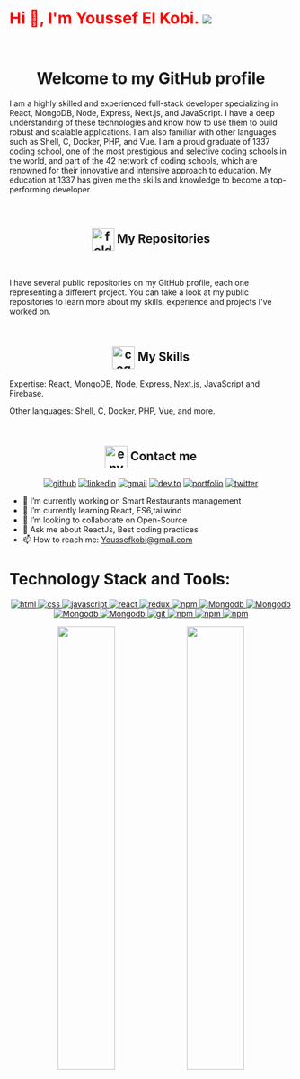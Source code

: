 <h1 style="color: red" >Hi 👋, I'm Youssef El Kobi. <a href="https://komarev.com/ghpvc/?&username=youssef-kobi&color=dc143c"><img src="https://komarev.com/ghpvc/?&username=youssef-kobi&color=dc143c&style=plastic" /></a></h1> 
<h1 align="center">
  <br>
  Welcome to my GitHub profile 
  <br>
</h1>
<p>
  I am a highly skilled and experienced full-stack developer specializing in React, MongoDB, Node, Express, Next.js, and JavaScript. I have a deep understanding of these technologies and know how to use them to build robust and scalable applications. I am also familiar with other languages such as Shell, C, Docker, PHP, and Vue. I am a proud graduate of 1337 coding school, one of the most prestigious and selective coding schools in the world, and part of the 42 network of coding schools, which are renowned for their innovative and intensive approach to education. My education at 1337 has given me the skills and knowledge to become a top-performing developer.
</p>
  <br>
<h2 align="center">
  <img src="https://icongr.am/jam/folder-open.svg?size=30&color=333333" alt="folder-open" width="40" style="vertical-align:middle;"/>
  My Repositories 
</h2>
  <br>
<p>
  I have several public repositories on my GitHub profile, each one representing a different project. You can take a look at my public repositories to learn more about my skills, experience and projects I've worked on.
</p>
<h2 align="center">
  <br>
  <img src="https://icongr.am/jam/cogs.svg?size=30&color=333333" alt="cogs" width="40" style="vertical-align:middle;"/>
  My Skills
  <br>
</h2>
<p>Expertise: React, MongoDB, Node, Express, Next.js, JavaScript and Firebase.</p>
<p>Other languages: Shell, C, Docker, PHP, Vue, and more.</p>
<h2 align="center">
  <br>
  <img src="https://icongr.am/jam/envelope.svg?size=30&color=333333" alt="envelope" width='40' style="vertical-align:middle;"/>
  Contact me
  <br>
</h2>
       
<p dir="auto" align="center">
    <a href="https://github.com/Youssef-kobi"><img src="https://camo.githubusercontent.com/503ebdcea35758fab52b522b6286fc3665be9ac371a3275cd79ee047a8b45627/68747470733a2f2f696d672e736869656c64732e696f2f62616467652f4769744875622d3030303030303f7374796c653d666f722d7468652d6261646765266c6f676f3d476974487562266c6f676f436f6c6f723d7768697465" alt="github" data-canonical-src="https://img.shields.io/badge/GitHub-000000?style=for-the-badge&amp;logo=GitHub&amp;logoColor=white" style="max-width: 100%;"></a> <a href="https://www.linkedin.com/in/youssef-elkobi" rel="nofollow"><img src="https://camo.githubusercontent.com/269037ff67eb4a9774f2f9462aca436e5a09e80ccf6991702ccfd37eb773f8a4/68747470733a2f2f696d672e736869656c64732e696f2f62616467652f4c696e6b6564696e2d3065373661383f7374796c653d666f722d7468652d6261646765266c6f676f3d4c696e6b6564696e266c6f676f436f6c6f723d7768697465" alt="linkedin" data-canonical-src="https://img.shields.io/badge/Linkedin-0e76a8?style=for-the-badge&amp;logo=Linkedin&amp;logoColor=white" style="max-width: 100%;"></a> <a href="mailto:youssefkobi@gmail.com"><img src="https://camo.githubusercontent.com/ea8fe6f5315428a5d9f88080c26968425b7f69860d897aa58078f50d9bfb033b/68747470733a2f2f696d672e736869656c64732e696f2f62616467652f476d61696c2d6666303030303f7374796c653d666f722d7468652d6261646765266c6f676f3d476d61696c266c6f676f436f6c6f723d7768697465" alt="gmail" data-canonical-src="https://img.shields.io/badge/Gmail-ff0000?style=for-the-badge&amp;logo=Gmail&amp;logoColor=white" style="max-width: 100%;"></a> <a href="https://dev.to/youssefkobi" rel="nofollow"><img src="https://camo.githubusercontent.com/2260d096940ea9244c51ac47a7079d4b9d1e60c7df7da17e7df7806b73193865/68747470733a2f2f696d672e736869656c64732e696f2f62616467652f4465762e746f2d3030303030303f7374796c653d666f722d7468652d6261646765266c6f676f3d4465762e746f266c6f676f436f6c6f723d7768697465" alt="dev.to" data-canonical-src="https://img.shields.io/badge/Dev.to-000000?style=for-the-badge&amp;logo=Dev.to&amp;logoColor=white" style="max-width: 100%;"></a> <a href="https://vercel.app/" rel="nofollow"><img src="https://camo.githubusercontent.com/11ebe63f854a19e9867bac1827ab118590ceb215581e4d4f29776278d089b76b/68747470733a2f2f696d672e736869656c64732e696f2f62616467652f506f7274666f6c696f2d3464316137663f7374796c653d666f722d7468652d6261646765266c6f676f3d506f7274666f6c696f266c6f676f436f6c6f723d7768697465" alt="portfolio" data-canonical-src="https://img.shields.io/badge/Portfolio-4d1a7f?style=for-the-badge&amp;logo=Portfolio&amp;logoColor=white" style="max-width: 100%;"></a> <a href="https://twitter.com/YoussefElKobi" rel="nofollow"><img src="https://camo.githubusercontent.com/d4a206297cb79f1e660b8c739f0922b9e9ed6172e97f1aedf5c17d320f46afa5/68747470733a2f2f696d672e736869656c64732e696f2f62616467652f547769747465722d3144413146323f7374796c653d666f722d7468652d6261646765266c6f676f3d54776974746572266c6f676f436f6c6f723d7768697465" alt="twitter" data-canonical-src="https://img.shields.io/badge/Twitter-1DA1F2?style=for-the-badge&amp;logo=Twitter&amp;logoColor=white" style="max-width: 100%;"></a></p>
<ul>
<li>🔭 I’m currently working on Smart Restaurants management</li>
<li>🌱 I’m currently learning React, ES6,tailwind</li>
<li>👯 I’m looking to collaborate on Open-Source</li>
<!-- <li>📝 I regularly write articles on [dev.to](dev.to)</li> -->
<li>💬 Ask me about ReactJs, Best coding practices</li>
    <li>📫 How to reach me: <a href="mailto:youssef@gmail.com">Youssefkobi@gmail.com</a></li>
</ul>
<h1 align="left">Technology Stack and Tools:</h1>
<p dir="auto" align="center">
    <a target="_blank" rel="noopener noreferrer nofollow" href="https://camo.githubusercontent.com/18fdfe68e14045b5a8b154d5d1a4a1e7d505664ec9399268d174fa05569a2519/68747470733a2f2f696d672e736869656c64732e696f2f62616467652f48746d6c2d7265643f7374796c653d666f722d7468652d6261646765266c6f676f3d48746d6c35266c6f676f436f6c6f723d7768697465"><img src="https://camo.githubusercontent.com/18fdfe68e14045b5a8b154d5d1a4a1e7d505664ec9399268d174fa05569a2519/68747470733a2f2f696d672e736869656c64732e696f2f62616467652f48746d6c2d7265643f7374796c653d666f722d7468652d6261646765266c6f676f3d48746d6c35266c6f676f436f6c6f723d7768697465" alt="html" data-canonical-src="https://img.shields.io/badge/Html-red?style=for-the-badge&amp;logo=Html5&amp;logoColor=white" style="max-width: 100%;">
    </a>
    <a target="_blank" rel="noopener noreferrer nofollow" href="https://camo.githubusercontent.com/b68c4095ed197fa875706c8fb5f70131a112cd62be1018c41cf153eb627cd6dc/68747470733a2f2f696d672e736869656c64732e696f2f62616467652f4373732d626c75653f7374796c653d666f722d7468652d6261646765266c6f676f3d43737333266c6f676f436f6c6f723d7768697465"><img src="https://camo.githubusercontent.com/b68c4095ed197fa875706c8fb5f70131a112cd62be1018c41cf153eb627cd6dc/68747470733a2f2f696d672e736869656c64732e696f2f62616467652f4373732d626c75653f7374796c653d666f722d7468652d6261646765266c6f676f3d43737333266c6f676f436f6c6f723d7768697465" alt="css" data-canonical-src="https://img.shields.io/badge/Css-blue?style=for-the-badge&amp;logo=Css3&amp;logoColor=white" style="max-width: 100%;">
    </a>
    <a target="_blank" rel="noopener noreferrer nofollow" href="https://camo.githubusercontent.com/7c69ef6dbda142ac96462724bb207a2c335b8bc9845fe14130d7ba4336f8fe7d/68747470733a2f2f696d672e736869656c64732e696f2f62616467652f4a6176617363726970742d79656c6c6f773f7374796c653d666f722d7468652d6261646765266c6f676f3d4a617661736372697074266c6f676f436f6c6f723d626c61636b"><img src="https://camo.githubusercontent.com/7c69ef6dbda142ac96462724bb207a2c335b8bc9845fe14130d7ba4336f8fe7d/68747470733a2f2f696d672e736869656c64732e696f2f62616467652f4a6176617363726970742d79656c6c6f773f7374796c653d666f722d7468652d6261646765266c6f676f3d4a617661736372697074266c6f676f436f6c6f723d626c61636b" alt="javascript" data-canonical-src="https://img.shields.io/badge/Javascript-yellow?style=for-the-badge&amp;logo=Javascript&amp;logoColor=black" style="max-width: 100%;">
    </a>
    <a target="_blank" rel="noopener noreferrer nofollow" href="https://camo.githubusercontent.com/a89d5992a1885a1fe4e73a0f2fb087a3286acd489f2b6f5dd6382319396ebe0d/68747470733a2f2f696d672e736869656c64732e696f2f62616467652f52656163742d626c75653f7374796c653d666f722d7468652d6261646765266c6f676f3d5265616374266c6f676f436f6c6f723d7768697465"><img src="https://camo.githubusercontent.com/a89d5992a1885a1fe4e73a0f2fb087a3286acd489f2b6f5dd6382319396ebe0d/68747470733a2f2f696d672e736869656c64732e696f2f62616467652f52656163742d626c75653f7374796c653d666f722d7468652d6261646765266c6f676f3d5265616374266c6f676f436f6c6f723d7768697465" alt="react" data-canonical-src="https://img.shields.io/badge/React-blue?style=for-the-badge&amp;logo=React&amp;logoColor=white" style="max-width: 100%;">
    </a>
    <a target="_blank" rel="noopener noreferrer nofollow" href="https://camo.githubusercontent.com/566c8875a5c41f25e5597d5631e82410f318aa9bb1bf6fa505d6c13c4777f117/68747470733a2f2f696d672e736869656c64732e696f2f62616467652f52656475782d707572706c653f7374796c653d666f722d7468652d6261646765266c6f676f3d5265647578266c6f676f436f6c6f723d7768697465"><img src="https://camo.githubusercontent.com/566c8875a5c41f25e5597d5631e82410f318aa9bb1bf6fa505d6c13c4777f117/68747470733a2f2f696d672e736869656c64732e696f2f62616467652f52656475782d707572706c653f7374796c653d666f722d7468652d6261646765266c6f676f3d5265647578266c6f676f436f6c6f723d7768697465" alt="redux" data-canonical-src="https://img.shields.io/badge/Redux-purple?style=for-the-badge&amp;logo=Redux&amp;logoColor=white" style="max-width: 100%;">
    </a>
         <a target="_blank" rel="noopener noreferrer nofollow" href="https://img.shields.io/badge/materialUI-007fff?style=for-the-badge&logo=mui&logoColor=white"><img src="https://img.shields.io/badge/materialUI-007fff?style=for-the-badge&logo=mui&logoColor=white" alt="npm" data-canonical-src="https://img.shields.io/badge/materialUI-007fff?style=for-the-badge&logo=mui&logoColor=white" style="max-width: 100%;">
    </a>
    <a target="_blank" rel="noopener noreferrer nofollow" href="https://img.shields.io/badge/Tailwind-0b1120?style=for-the-badge&logo=tailwindcss&logoColor=white"><img src="https://img.shields.io/badge/Tailwind-0b1120?style=for-the-badge&logo=tailwindcss&logoColor=white" alt="Mongodb" data-canonical-src="https://img.shields.io/badge/Tailwind-0b1120?style=for-the-badge&logo=tailwindcss&logoColor=white" style="max-width: 100%;">
    </a>
    <a target="_blank" rel="noopener noreferrer nofollow" href="https://img.shields.io/badge/vue-42b883?style=for-the-badge&logo=vue.js&logoColor=white"><img src="https://img.shields.io/badge/vue-42b883?style=for-the-badge&logo=vue.js&logoColor=white" alt="Mongodb" data-canonical-src="https://img.shields.io/badge/vue-42b883?style=for-the-badge&logo=vue.js&logoColor=white" style="max-width: 100%;">
    </a>
      <a target="_blank" rel="noopener noreferrer nofollow" href="https://img.shields.io/badge/node-70a861?style=for-the-badge&logo=node.Js&logoColor=white"><img src="https://img.shields.io/badge/node-70a861?style=for-the-badge&logo=node.Js&logoColor=white" alt="Mongodb" data-canonical-src="https://img.shields.io/badge/node-70a861?style=for-the-badge&logo=node.Js&logoColor=white" style="max-width: 100%;">
    </a>
    <a target="_blank" rel="noopener noreferrer nofollow" href="https://img.shields.io/badge/mongodb-439934?style=for-the-badge&logo=mongodb&logoColor=white"><img src="https://img.shields.io/badge/mongodb-439934?style=for-the-badge&logo=mongodb&logoColor=white" alt="Mongodb" data-canonical-src="https://img.shields.io/badge/mongodb-439934?style=for-the-badge&logo=mongodb&logoColor=white" style="max-width: 100%;">
    </a>
        <a target="_blank" rel="noopener noreferrer nofollow" href="https://camo.githubusercontent.com/b003bacfca02d3dba9d9d809813d4cb9cde966230e3a7a95b59ebe55cf56bbca/68747470733a2f2f696d672e736869656c64732e696f2f62616467652f4769742d7265643f7374796c653d666f722d7468652d6261646765266c6f676f3d476974266c6f676f436f6c6f723d7768697465"><img src="https://camo.githubusercontent.com/b003bacfca02d3dba9d9d809813d4cb9cde966230e3a7a95b59ebe55cf56bbca/68747470733a2f2f696d672e736869656c64732e696f2f62616467652f4769742d7265643f7374796c653d666f722d7468652d6261646765266c6f676f3d476974266c6f676f436f6c6f723d7768697465" alt="git" data-canonical-src="https://img.shields.io/badge/Git-red?style=for-the-badge&amp;logo=Git&amp;logoColor=white" style="max-width: 100%;">
    </a>
    <a target="_blank" rel="noopener noreferrer nofollow" href="https://camo.githubusercontent.com/2f350ffe9ec0d194ce1358c13665192de1a0eca41d701e1dccb8d464cadd4132/68747470733a2f2f696d672e736869656c64732e696f2f62616467652f4e706d2d7265643f7374796c653d666f722d7468652d6261646765266c6f676f3d4e706d266c6f676f436f6c6f723d7768697465"><img src="https://camo.githubusercontent.com/2f350ffe9ec0d194ce1358c13665192de1a0eca41d701e1dccb8d464cadd4132/68747470733a2f2f696d672e736869656c64732e696f2f62616467652f4e706d2d7265643f7374796c653d666f722d7468652d6261646765266c6f676f3d4e706d266c6f676f436f6c6f723d7768697465" alt="npm" data-canonical-src="https://img.shields.io/badge/Npm-red?style=for-the-badge&amp;logo=Npm&amp;logoColor=white" style="max-width: 100%;">
    </a>
      <a target="_blank" rel="noopener noreferrer nofollow" href="https://img.shields.io/badge/firebase-ffcb2f?style=for-the-badge&logo=firebase&logoColor=white"><img src="https://img.shields.io/badge/firebase-ffcb2f?style=for-the-badge&logo=firebase&logoColor=white" alt="npm" data-canonical-src="https://img.shields.io/badge/firebase-ffcb2f?style=for-the-badge&logo=firebase&logoColor=white" style="max-width: 100%;">
    </a>
    <a target="_blank" rel="noopener noreferrer nofollow" href="https://img.shields.io/badge/docker-003f8c?style=for-the-badge&logo=docker&logoColor=white"><img src="https://img.shields.io/badge/docker-003f8c?style=for-the-badge&logo=docker&logoColor=white" alt="npm" data-canonical-src="https://img.shields.io/badge/docker-003f8c?style=for-the-badge&logo=docker&logoColor=white" style="max-width: 100%;">
    </a>
</p>
<div align="center">
<a href="https://git.io/streak-stats" ><img align="center" style="height: auto; width: 45%;" src="http://github-readme-streak-stats.herokuapp.com?user=youssef-kobi&theme=dark&hide_border=true&theme=tokyonight" /></a>
<a href="https://github-readme-stats.vercel.app/api?username=youssef-kobi&show_icons=true&hide=stars" ><img style="height: auto; width: 45%;" align="center" src="https://github-readme-stats.vercel.app/api?username=youssef-kobi&show_icons=true&theme=tokyonight&count_private=true&hide_border=true" /></a>
</div>

